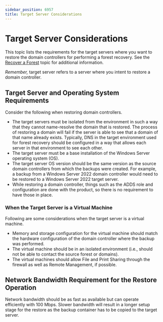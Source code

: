 ```yaml
---
sidebar_position: 6957
title: Target Server Considerations
---
```


# Target Server Considerations

This topic lists the requirements for the target servers where you want to restore the domain controllers for performing a forest recovery. See the [Recover a Forest](../Admin/Forest/Recover "Recover a Forest") topic for additional information.

*Remember,* target server refers to a server where you intent to restore a domain controller.

## Target Server and Operating System Requirements

Consider the following when restoring domain controllers.

* The target servers must be isolated from the environment in such a way that they cannot name-resolve the domain that is restored. The process of restoring a domain will fail if the server is able to see that a domain of that name already exists. Typically, DNS in the target environment used for forest recovery should be configured in a way that allows each server in that environment to see each other.
* The target server must be a base installation of the Windows Server operating system (OS).
* The target server OS version should be the same version as the source domain controllers from which the backups were created. For example, a backup from a Windows Server 2022 domain controller would need to be restored to a Windows Server 2022 target server.
* While restoring a domain controller, things such as the ADDS role and configuration are done with the product, so there is no requirement to have those in place.

### When the Target Server is a Virtual Machine

Following are some considerations when the target server is a virtual machine.

* Memory and storage configuration for the virtual machine should match the hardware configuration of the domain controller where the backup was performed.
* The virtual machine should be in an isolated environment (i.e., should not be able to contact the source forest or domains).
* The virtual machines should allow File and Print Sharing through the firewall as well as Remote Management, if possible.

## Network Bandwidth Requirement for the Restore Operation

Network bandwidth should be as fast as available but can operate efficiently with 100 Mbps. Slower bandwidth will result in a longer setup stage for the restore as the backup container has to be copied to the target server.